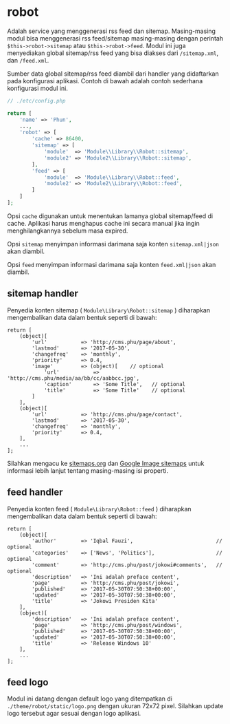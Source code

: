 # robot

Adalah service yang menggenerasi rss feed dan sitemap. Masing-masing modul bisa 
menggenerasi rss feed/sitemap masing-masing dengan perintah `$this->robot->sitemap`
atau `$this->robot->feed`. Modul ini juga menyediakan global sitemap/rss feed yang
bisa diakses dari `/sitemap.xml`, dan `/feed.xml`.

Sumber data global sitemap/rss feed diambil dari handler yang didaftarkan pada
konfigurasi aplikasi. Contoh di bawah adalah contoh sederhana konfigurasi modul
ini.

```php
// ./etc/config.php

return [
    'name' => 'Phun',
    ...,
    'robot' => [
        'cache' => 86400,
        'sitemap' => [
            'module'  => 'Module\\Library\\Robot::sitemap',
            'module2' => 'Module2\\Library\\Robot::sitemap',
        ],
        'feed' => [
            'module'  => 'Module\\Library\\Robot::feed',
            'module2' => 'Module2\\Library\\Robot::feed',
        ]
    ]
];
```

Opsi `cache` digunakan untuk menentukan lamanya global sitemap/feed di cache. Aplikasi
harus menghapus cache ini secara manual jika ingin menghilangkannya sebelum masa
expired.

Opsi `sitemap` menyimpan informasi darimana saja konten `sitemap.xml|json` akan diambil.

Opsi `feed` menyimpan informasi darimana saja konten `feed.xml|json` akan diambil.

## sitemap handler

Penyedia konten sitemap ( `Module\Library\Robot::sitemap` ) diharapkan mengembalikan
data dalam bentuk seperti di bawah:

```
return [
    (object)[
        'url'           => 'http://cms.phu/page/about',
        'lastmod'       => '2017-05-30',
        'changefreq'    => 'monthly',
        'priority'      => 0.4,
        'image'         => (object)[    // optional
            'url'           => 'http://cms.phu/media/aa/bb/cc/aabbcc.jpg',
            'caption'       => 'Some Title',   // optional
            'title'         => 'Some Title'    // optional
        ]
    ],
    (object)[
        'url'           => 'http://cms.phu/page/contact',
        'lastmod'       => '2017-05-30',
        'changefreq'    => 'monthly',
        'priority'      => 0.4,
    ],
    ...
];
```

Silahkan mengacu ke [sitemaps.org](https://www.sitemaps.org/protocol.html) dan
[Google Image sitemaps](https://support.google.com/webmasters/answer/178636?hl=en)
untuk informasi lebih lanjut tentang masing-masing isi properti.

## feed handler

Penyedia konten feed ( `Module\Library\Robot::feed` ) diharapkan mengembalikan
data dalam bentuk seperti di bawah:

```
return [
    (object)[
        'author'        => 'Iqbal Fauzi',                           // optional
        'categories'    => ['News', 'Politics'],                    // optional
        'comment'       => 'http://cms.phu/post/jokowi#comments',   // optional
        'description'   => 'Ini adalah preface content',
        'page'          => 'http://cms.phu/post/jokowi',
        'published'     => '2017-05-30T07:50:38+00:00',
        'updated'       => '2017-05-30T07:50:38+00:00',
        'title'         => 'Jokowi Presiden Kita'
    ],
    (object)[
        'description'   => 'Ini adalah preface content',
        'page'          => 'http://cms.phu/post/windows',
        'published'     => '2017-05-30T07:50:38+00:00',
        'updated'       => '2017-05-30T07:50:38+00:00',
        'title'         => 'Release Windows 10'
    ],
    ...
];
```

## feed logo

Modul ini datang dengan default logo yang ditempatkan di `./theme/robot/static/logo.png`
dengan ukuran 72x72 pixel. Silahkan update logo tersebut agar sesuai dengan logo
aplikasi.